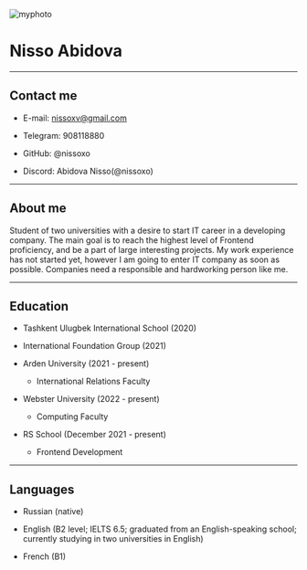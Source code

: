 ![myphoto](https://user-images.githubusercontent.com/91736626/147872332-afd83e7d-0554-45e1-9c67-59bd973e004f.jpg "userphoto")


# **Nisso Abidova**
---

## **Contact me**

* E-mail: nissoxv@gmail.com

* Telegram: 908118880

* GitHub: @nissoxo

* Discord: Abidova Nisso(@nissoxo)

---

## **About me**

Student of two universities with a desire to start IT career in a developing company. The main goal is to reach the highest level of Frontend proficiency, and be a part of large interesting projects. My work experience has not started yet, however I am going to enter IT company as soon as possible. Companies need a responsible and hardworking person like me.

---
## **Education**

* Tashkent Ulugbek International School (2020)

* International Foundation Group (2021)

* Arden University (2021 - present)
    + International Relations Faculty

* Webster University (2022 - present)
    + Computing Faculty
    
* RS School (December 2021 - present)
    + Frontend Development
    
---
## **Languages**

* Russian (native)

* English (B2 level; IELTS 6.5; graduated from an English-speaking school; currently studying in two universities in English)

* French (B1)


